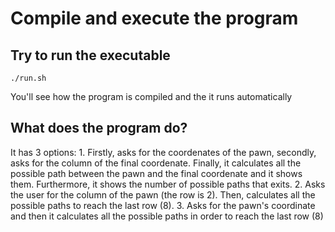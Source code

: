 # Compile and execute the program
## Try to run the executable
	./run.sh
You'll see how the program is compiled and the it runs automatically
## What does the program do?
It has 3 options: 
	1. Firstly, asks for the coordenates of the pawn, secondly, asks for the column of the final coordenate. Finally, it calculates all the possible path between the pawn and the final coordenate and it shows them. Furthermore, it shows the number of possible paths that exits.
	2. Asks the user for the column of the pawn (the row is 2). Then, calculates all the possible paths to reach the last row (8).
	3. Asks for the pawn's coordinate and then it calculates all the possible paths in order to reach the last row (8)